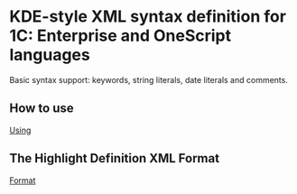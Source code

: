 # KDE-style XML syntax definition for 1C: Enterprise and OneScript languages

Basic syntax support: keywords, string literals, date literals and comments.

## How to use
[Using](https://docs.kde.org/stable5/en/kate/katepart/highlight.html)

## The Highlight Definition XML Format
[Format](https://docs.kde.org/stable5/en/kate/katepart/highlight.html)